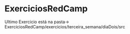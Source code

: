 # ExerciciosRedCamp

Ultimo Exercicio está na pasta-> ExerciciosRedCamp/exercicios/terceira_semana/diaDois/src
